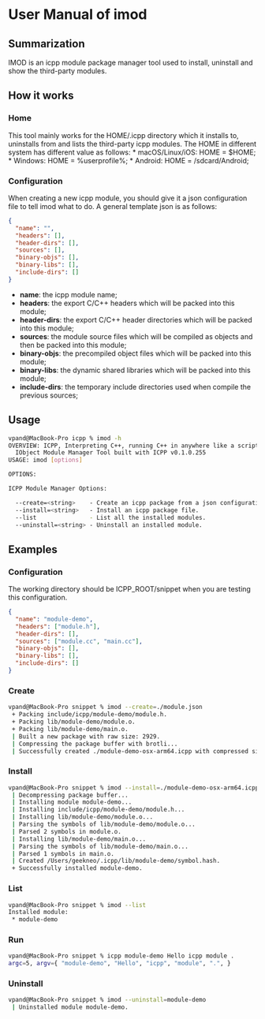 # User Manual of imod
## Summarization
IMOD is an icpp module package manager tool used to install, uninstall and show the third-party modules.

## How it works
### Home
This tool mainly works for the HOME/.icpp directory which it installs to, uninstalls from and lists the third-party icpp modules. The HOME in different system has different value as follows: * macOS/Linux/iOS: HOME = $HOME; * Windows: HOME = %userprofile%; * Android: HOME = /sdcard/Android;

### Configuration
When creating a new icpp module, you should give it a json configuration file to tell imod what to do. A general template json is as follows:
```json
{
  "name": "",
  "headers": [],
  "header-dirs": [],
  "sources": [],
  "binary-objs": [],
  "binary-libs": [],
  "include-dirs": []
}
```

 * **name**: the icpp module name;
 * **headers**: the export C/C++ headers which will be packed into this module;
 * **header-dirs**: the export C/C++ header directories which will be packed into this module;
 * **sources**: the module source files which will be compiled as objects and then be packed into this module;
 * **binary-objs**: the precompiled object files which will be packed into this module;
 * **binary-libs**: the dynamic shared libraries which will be packed into this module;
 * **include-dirs**: the temporary include directories used when compile the previous sources;

## Usage
```sh
vpand@MacBook-Pro icpp % imod -h                
OVERVIEW: ICPP, Interpreting C++, running C++ in anywhere like a script.
  IObject Module Manager Tool built with ICPP v0.1.0.255
USAGE: imod [options]

OPTIONS:

ICPP Module Manager Options:

  --create=<string>    - Create an icpp package from a json configuration file.
  --install=<string>   - Install an icpp package file.
  --list               - List all the installed modules.
  --uninstall=<string> - Uninstall an installed module.
```

## Examples
### Configuration
The working directory should be ICPP_ROOT/snippet when you are testing this configuration.
```json
{
  "name": "module-demo",
  "headers": ["module.h"],
  "header-dirs": [],
  "sources": ["module.cc", "main.cc"],
  "binary-objs": [],
  "binary-libs": [],
  "include-dirs": []
}
```

### Create
```sh
vpand@MacBook-Pro snippet % imod --create=./module.json
 + Packing include/icpp/module-demo/module.h.
 + Packing lib/module-demo/module.o.
 + Packing lib/module-demo/main.o.
 | Built a new package with raw size: 2929.
 | Compressing the package buffer with brotli...
 | Successfully created ./module-demo-osx-arm64.icpp with compressed size: 1147.
```

### Install
```sh
vpand@MacBook-Pro snippet % imod --install=./module-demo-osx-arm64.icpp
 | Decompressing package buffer...
 | Installing module module-demo...
 | Installing include/icpp/module-demo/module.h...
 | Installing lib/module-demo/module.o...
 | Parsing the symbols of lib/module-demo/module.o...
 | Parsed 2 symbols in module.o.
 | Installing lib/module-demo/main.o...
 | Parsing the symbols of lib/module-demo/main.o...
 | Parsed 1 symbols in main.o.
 | Created /Users/geekneo/.icpp/lib/module-demo/symbol.hash.
 + Successfully installed module-demo.
```

### List
```sh
vpand@MacBook-Pro snippet % imod --list                                
Installed module:
 * module-demo
```

### Run
```sh
vpand@MacBook-Pro snippet % icpp module-demo Hello icpp module .
argc=5, argv={ "module-demo", "Hello", "icpp", "module", ".", }
```

### Uninstall
```sh
vpand@MacBook-Pro snippet % imod --uninstall=module-demo        
 | Uninstalled module module-demo.
```
